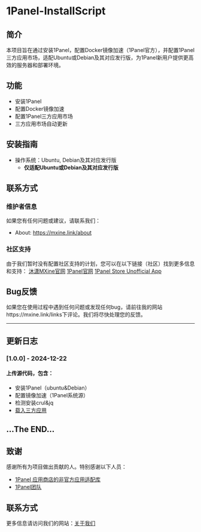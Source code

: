 # 1Panel-InstallScript
## 简介
本项目旨在通过安装1Panel，配置Docker镜像加速（1Panel官方），并配置1Panel三方应用市场，适配Ubuntu或Debian及其对应发行版，为1Panel新用户提供更高效的服务器和部署环境。

## 功能
- 安装1Panel
- 配置Docker镜像加速
- 配置1Panel三方应用市场
- 三方应用市场自动更新

## 安装指南
- 操作系统：Ubuntu, Debian及其对应发行版
  - **仅适配Ubuntu或Debian及其对应发行版**

## 联系方式
### 维护者信息
如果您有任何问题或建议，请联系我们：
- About: https://mxine.link/about
### 社区支持
由于我们暂时没有配置社区支持的计划，您可以在以下链接（社区）找到更多信息和支持：
[沐潇MXine官网](https://mxine.link)
[1Panel官网](https://1panel.cn)
[1Panel Store Unofficial App](https://1p.131.gs)

## Bug反馈
如果您在使用过程中遇到任何问题或发现任何bug，请前往我的网站https://mxine.link/links下评论。我们将尽快处理您的反馈。

---
## 更新日志
### [1.0.0] - 2024-12-22
#### 上传源代码，包含：
- 安装1Panel（ubuntu&Debian）
- 配置镜像加速（1Panel系统源）
- 检测安装crul&jq
- [载入三方应用](https://1p.131.gs "@包子叔")

...**The END**...
---

## 致谢
感谢所有为项目做出贡献的人。特别感谢以下人员：
- [1Panel 应用商店的非官方应用适配库](https://github.com/okxlin/appstore)
- [1Panel团队](https://1panel.cn)

## 联系方式
更多信息请访问我们的网站：[关于我们](https://mxine.link/about)
